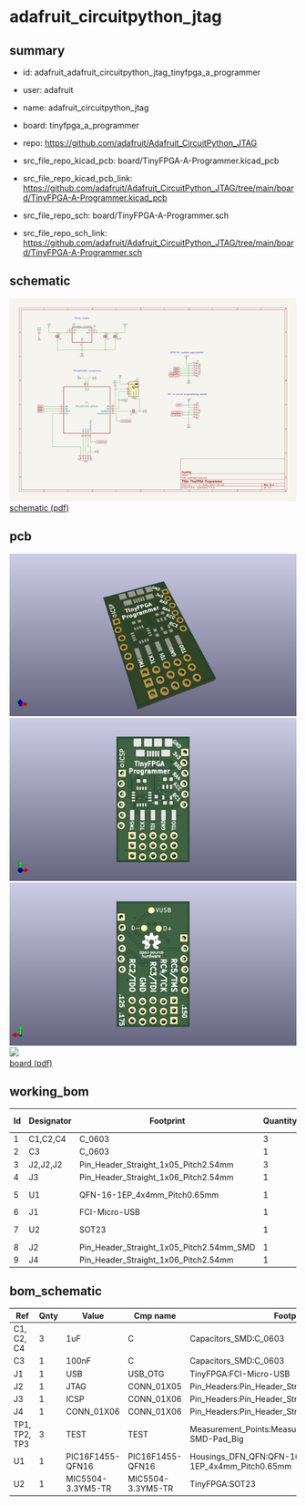# adafruit_circuitpython_jtag
 
## summary 
* id: adafruit_adafruit_circuitpython_jtag_tinyfpga_a_programmer
* user: adafruit
* name: adafruit_circuitpython_jtag
* board: tinyfpga_a_programmer
* repo: https://github.com/adafruit/Adafruit_CircuitPython_JTAG
* src_file_repo_kicad_pcb: board/TinyFPGA-A-Programmer.kicad_pcb
* src_file_repo_kicad_pcb_link: https://github.com/adafruit/Adafruit_CircuitPython_JTAG/tree/main/board/TinyFPGA-A-Programmer.kicad_pcb


* src_file_repo_sch: board/TinyFPGA-A-Programmer.sch
* src_file_repo_sch_link: https://github.com/adafruit/Adafruit_CircuitPython_JTAG/tree/main/board/TinyFPGA-A-Programmer.sch

## schematic  
![](working_schematic_600.png)  
[schematic (pdf)](working_schematic.pdf)  

## pcb  
![](working_3d_600.png) 
![](working_3d_front_600.png)  
![](working_3d_back_600.png)  
![](working_600.png)  
[board (pdf)](working.pdf)  

## working_bom
| Id | Designator | Footprint | Quantity | Designation | Supplier and ref |  | None | 
| --- | --- | --- | --- | --- | --- | --- | --- | 
| 1 | C1,C2,C4 | C_0603 | 3 | 1uF |  |  | [''] | 
| 2 | C3 | C_0603 | 1 | 100nF |  |  | [''] | 
| 3 | J2,J2,J2 | Pin_Header_Straight_1x05_Pitch2.54mm | 3 | JTAG |  |  | [''] | 
| 4 | J3 | Pin_Header_Straight_1x06_Pitch2.54mm | 1 | ICSP |  |  | [''] | 
| 5 | U1 | QFN-16-1EP_4x4mm_Pitch0.65mm | 1 | PIC16F1455-QFN16 |  |  | [''] | 
| 6 | J1 | FCI-Micro-USB | 1 | USB |  |  | [''] | 
| 7 | U2 | SOT23 | 1 | MIC5504-3.3YM5-TR |  |  | [''] | 
| 8 | J2 | Pin_Header_Straight_1x05_Pitch2.54mm_SMD | 1 | JTAG |  |  | [''] | 
| 9 | J4 | Pin_Header_Straight_1x06_Pitch2.54mm | 1 | CONN_01X06 |  |  | [''] | 


## bom_schematic
| Ref | Qnty | Value | Cmp name | Footprint | Description | Vendor | DNP | 
| --- | --- | --- | --- | --- | --- | --- | --- | 
| C1, C2, C4 | 3 | 1uF | C | Capacitors_SMD:C_0603 |  |  |  | 
| C3 | 1 | 100nF | C | Capacitors_SMD:C_0603 |  |  |  | 
| J1 | 1 | USB | USB_OTG | TinyFPGA:FCI-Micro-USB |  |  |  | 
| J2 | 1 | JTAG | CONN_01X05 | Pin_Headers:Pin_Header_Straight_1x05_Pitch2.54mm |  |  |  | 
| J3 | 1 | ICSP | CONN_01X06 | Pin_Headers:Pin_Header_Straight_1x06_Pitch2.54mm |  |  |  | 
| J4 | 1 | CONN_01X06 | CONN_01X06 | Pin_Headers:Pin_Header_Straight_1x06_Pitch2.54mm |  |  |  | 
| TP1, TP2, TP3 | 3 | TEST | TEST | Measurement_Points:Measurement_Point_Round-SMD-Pad_Big |  |  |  | 
| U1 | 1 | PIC16F1455-QFN16 | PIC16F1455-QFN16 | Housings_DFN_QFN:QFN-16-1EP_4x4mm_Pitch0.65mm |  |  |  | 
| U2 | 1 | MIC5504-3.3YM5-TR | MIC5504-3.3YM5-TR | TinyFPGA:SOT23 |  |  |  | 



